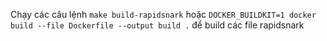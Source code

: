 Chạy các câu lệnh `make build-rapidsnark` hoặc `DOCKER_BUILDKIT=1 docker build --file Dockerfile --output build .` để build các file rapidsnark